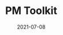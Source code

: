 ---
title: PM Toolkit
excerpt: Um diretório onde você encontra conteúdos, recursos e ferramentas para pessoas que trabalham com produtos digitais.
date: 2021-07-08
layout: pm-toolkit
---